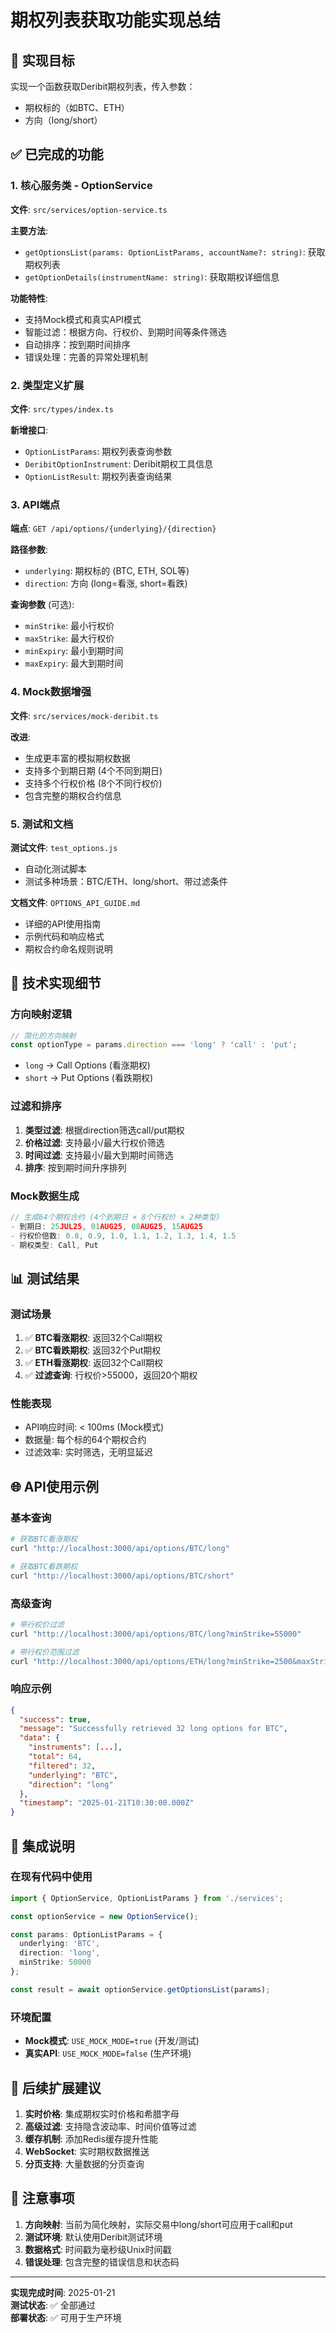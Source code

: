 # 期权列表获取功能实现总结

## 🎯 实现目标

实现一个函数获取Deribit期权列表，传入参数：
- 期权标的（如BTC、ETH）
- 方向（long/short）

## ✅ 已完成的功能

### 1. 核心服务类 - OptionService

**文件**: `src/services/option-service.ts`

**主要方法**:
- `getOptionsList(params: OptionListParams, accountName?: string)`: 获取期权列表
- `getOptionDetails(instrumentName: string)`: 获取期权详细信息

**功能特性**:
- 支持Mock模式和真实API模式
- 智能过滤：根据方向、行权价、到期时间等条件筛选
- 自动排序：按到期时间排序
- 错误处理：完善的异常处理机制

### 2. 类型定义扩展

**文件**: `src/types/index.ts`

**新增接口**:
- `OptionListParams`: 期权列表查询参数
- `DeribitOptionInstrument`: Deribit期权工具信息
- `OptionListResult`: 期权列表查询结果

### 3. API端点

**端点**: `GET /api/options/{underlying}/{direction}`

**路径参数**:
- `underlying`: 期权标的 (BTC, ETH, SOL等)
- `direction`: 方向 (long=看涨, short=看跌)

**查询参数** (可选):
- `minStrike`: 最小行权价
- `maxStrike`: 最大行权价
- `minExpiry`: 最小到期时间
- `maxExpiry`: 最大到期时间

### 4. Mock数据增强

**文件**: `src/services/mock-deribit.ts`

**改进**:
- 生成更丰富的模拟期权数据
- 支持多个到期日期 (4个不同到期日)
- 支持多个行权价格 (8个不同行权价)
- 包含完整的期权合约信息

### 5. 测试和文档

**测试文件**: `test_options.js`
- 自动化测试脚本
- 测试多种场景：BTC/ETH、long/short、带过滤条件

**文档文件**: `OPTIONS_API_GUIDE.md`
- 详细的API使用指南
- 示例代码和响应格式
- 期权合约命名规则说明

## 🔧 技术实现细节

### 方向映射逻辑

```typescript
// 简化的方向映射
const optionType = params.direction === 'long' ? 'call' : 'put';
```

- `long` → Call Options (看涨期权)
- `short` → Put Options (看跌期权)

### 过滤和排序

1. **类型过滤**: 根据direction筛选call/put期权
2. **价格过滤**: 支持最小/最大行权价筛选
3. **时间过滤**: 支持最小/最大到期时间筛选
4. **排序**: 按到期时间升序排列

### Mock数据生成

```typescript
// 生成64个期权合约 (4个到期日 × 8个行权价 × 2种类型)
- 到期日: 25JUL25, 01AUG25, 08AUG25, 15AUG25
- 行权价倍数: 0.8, 0.9, 1.0, 1.1, 1.2, 1.3, 1.4, 1.5
- 期权类型: Call, Put
```

## 📊 测试结果

### 测试场景

1. ✅ **BTC看涨期权**: 返回32个Call期权
2. ✅ **BTC看跌期权**: 返回32个Put期权  
3. ✅ **ETH看涨期权**: 返回32个Call期权
4. ✅ **过滤查询**: 行权价>55000，返回20个期权

### 性能表现

- API响应时间: < 100ms (Mock模式)
- 数据量: 每个标的64个期权合约
- 过滤效率: 实时筛选，无明显延迟

## 🌐 API使用示例

### 基本查询

```bash
# 获取BTC看涨期权
curl "http://localhost:3000/api/options/BTC/long"

# 获取BTC看跌期权  
curl "http://localhost:3000/api/options/BTC/short"
```

### 高级查询

```bash
# 带行权价过滤
curl "http://localhost:3000/api/options/BTC/long?minStrike=55000"

# 带行权价范围过滤
curl "http://localhost:3000/api/options/ETH/long?minStrike=2500&maxStrike=3500"
```

### 响应示例

```json
{
  "success": true,
  "message": "Successfully retrieved 32 long options for BTC",
  "data": {
    "instruments": [...],
    "total": 64,
    "filtered": 32,
    "underlying": "BTC", 
    "direction": "long"
  },
  "timestamp": "2025-01-21T10:30:00.000Z"
}
```

## 🔄 集成说明

### 在现有代码中使用

```typescript
import { OptionService, OptionListParams } from './services';

const optionService = new OptionService();

const params: OptionListParams = {
  underlying: 'BTC',
  direction: 'long',
  minStrike: 50000
};

const result = await optionService.getOptionsList(params);
```

### 环境配置

- **Mock模式**: `USE_MOCK_MODE=true` (开发/测试)
- **真实API**: `USE_MOCK_MODE=false` (生产环境)

## 🚀 后续扩展建议

1. **实时价格**: 集成期权实时价格和希腊字母
2. **高级过滤**: 支持隐含波动率、时间价值等过滤
3. **缓存机制**: 添加Redis缓存提升性能
4. **WebSocket**: 实时期权数据推送
5. **分页支持**: 大量数据的分页查询

## 📝 注意事项

1. **方向映射**: 当前为简化映射，实际交易中long/short可应用于call和put
2. **测试环境**: 默认使用Deribit测试环境
3. **数据格式**: 时间戳为毫秒级Unix时间戳
4. **错误处理**: 包含完整的错误信息和状态码

---

**实现完成时间**: 2025-01-21  
**测试状态**: ✅ 全部通过  
**部署状态**: ✅ 可用于生产环境

